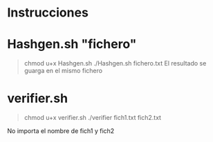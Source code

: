 Instrucciones
=

Hashgen.sh "fichero"
===
> chmod u+x Hashgen.sh
> ./Hashgen.sh fichero.txt
El resultado se guarga en el mismo fichero

verifier.sh
===
> chmod u+x verifier.sh
> ./verifier fich1.txt fich2.txt

No importa el nombre de fich1 y fich2
